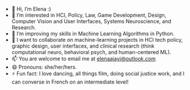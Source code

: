 - 👋 Hi, I’m Elena :) 
- 👀 I’m interested in HCI, Policy, Law, Game Development, Design, Computer Vision and User Interfaces, Systems Neuroscience, and Research.
- 🌱 I’m improving my skills in Machine Learning Algorithms in Python.
- 💞️ I want to collaborate on machine-learning projects in HCI tech policy, graphic design, user interfaces, and clinical research (think computational neuro, behavioral psych, and human-centered ML).
- 📫 You are welcome to email me at elenaajayi@outlook.com
- 😄 Pronouns: she/her/hers.
- ⚡ Fun fact: I love dancing, all things film, doing social justice work, and I can converse in French on an intermediate level!

<!---
elenaajayi/elenaajayi is a ✨ special ✨ repository because its `README.md` (this file) appears on your GitHub profile.
You can click the Preview link to take a look at your changes.
--->
